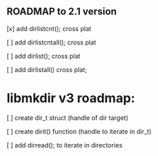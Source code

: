 ## ROADMAP to 2.1 version

[x] add dirlistcnt(); cross plat

[ ] add dirlistcntall(); cross plat

[ ] add dirlist(); cross plat

[ ] add dirlistall() cross plat;

# libmkdir v3 roadmap:

[ ] create dir_t struct (handle of dir target)

[ ] create dirit() function (handle to iterate in dir_t)

[ ] add dirread(); to iterate in directories
